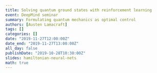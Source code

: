 ```yaml
---
title: Solving quantum ground states with reinforcement learning
event: DeepMind seminar
summary: Formulating quantum mechanics as optimal control
authors: [Austen Lamacraft]
tags: []
categories: []
date: "2019-11-27T12:00:00Z"
date_end: "2019-11-27T13:00:00Z"
all_day: false
publishDate: "2019-10-28T10:30:00Z"
slides: hamiltonian-neural-nets
math: true
---
```

